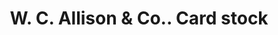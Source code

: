 ---
doi: 10.7916/D84J1S7T
date_other: '1900'
date_other_textual: 1900-1909
form: printed ephemera
genre:
- Card stock
name:
- W. C. Allison & Co.
object_in_context_url: https://biggert.cul.columbia.edu/items/view/ave_biggert_01449
subject_hierarchical_geographic:
- Philadelphia, Pennsylvania, United States
subject_name:
- W. C. Allison & Co.
title: W. C. Allison & Co.. Card stock
sort_title: W. C. Allison & Co.. Card stock
call_number: ave_biggert_01449
coordinates:
- 40.00944444444445,-75.13333333333334
pid: ave_biggert_01449
identifiers: ave_biggert_01449
thumbnail: https://derivativo-2.library.columbia.edu/iiif/2/ldpd:344701/full/!256,256/0/native.jpg
permalink: /biggert/ave_biggert_01449/
layout: iiif-image-page
---